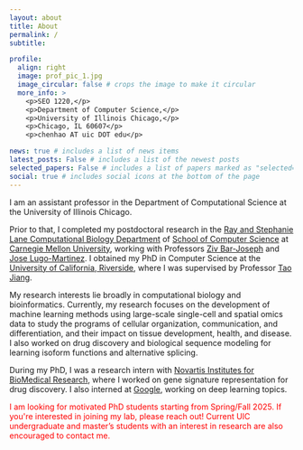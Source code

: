 ```yaml
---
layout: about
title: About
permalink: /
subtitle:

profile:
  align: right
  image: prof_pic_1.jpg
  image_circular: false # crops the image to make it circular
  more_info: >
    <p>SEO 1220,</p>
    <p>Department of Computer Science,</p>
    <p>University of Illinois Chicago,</p>
    <p>Chicago, IL 60607</p>
    <p>chenhao AT uic DOT edu</p>

news: true # includes a list of news items
latest_posts: False # includes a list of the newest posts
selected_papers: False # includes a list of papers marked as "selected={true}"
social: true # includes social icons at the bottom of the page
---
```


I am an assistant professor in the Department of Computational Science at the University of Illinois Chicago.

Prior to that, I completed my postdoctoral research in the [Ray and Stephanie Lane Computational Biology Department]() of [School of Computer Science](https://www.cs.cmu.edu/) at [Carnegie Mellon University](https://www.cmu.edu/), working with Professors [Ziv Bar-Joseph](https://www.cs.cmu.edu/~zivbj/) and [Jose Lugo-Martinez](https://www.andrew.cmu.edu/user/jlugomar/). I obtained my PhD in Computer Science at the [University of California, Riverside](https://www1.cs.ucr.edu/), where I was supervised by Professor [Tao Jiang](https://www.cs.ucr.edu/~jiang/).

My research interests lie broadly in computational biology and bioinformatics. Currently, my research focuses on the development of machine learning methods using large-scale single-cell and spatial omics data to study the programs of cellular organization, communication, and differentiation, and their impact on tissue development, health, and disease. I also worked on drug discovery and biological sequence modeling for learning isoform functions and alternative splicing.

During my PhD, I was a research intern with [Novartis Institutes for BioMedical Research](https://www.linkedin.com/company/novartis/), where I worked on gene signature representation for drug discovery. I also interned at [Google](https://www.linkedin.com/company/google/), working on deep learning topics.

<span style="color: red;">I am looking for motivated PhD students starting from Spring/Fall 2025. If you're interested in joining my lab, please reach out! Current UIC undergraduate and master’s students with an interest in research are also encouraged to contact me.</span>
